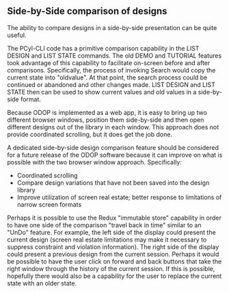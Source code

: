## Side-by-Side comparison of designs

The ability to compare designs in a side-by-side presentation can be quite useful.   

The PCyl-CLI code has a primitive comparison capability in the LIST DESIGN and LIST STATE commands.
The old DEMO and TUTORIAL features took advantage of this capability to facilitate on-screen before and after comparisons.
Specifically, the process of invoking Search would copy the current state into "oldvalue".
At that point, the search process could be continued or abandoned and other changes made.
LIST DESIGN and LIST STATE then can be used to show current values and old values in a side-by-side format.

Because ODOP is implemented as a web app, it is easy to bring up two different browser windows, position them side-by-side
and then open different designs out of the library in each window.
This approach does not provide coordinated scrolling, but it does get the job done.

A dedicated side-by-side design comparison feature should be considered for a future release of the ODOP software
because it can improve on what is possible with the two browser window approach. 
Specifically:
* Coordinated scrolling
* Compare design variations that have not been saved into the design library 
* Improve utilization of screen real estate; better response to limitations of narrow screen formats

Perhaps it is possible to use the Redux "immutable store" capability in order to have one side of the comparison
"travel back in time" similar to an "UnDo" feature. 
For example, the left side of the display could present the current design 
(screen real estate limitations may make it necessary to suppress constraint and violation information).
The right side of the display could present a previous design from the current session.
Perhaps it would be possible to have the user click on forward and back buttons that take the right window
through the history of the current session.
If this is possible, hopefully there would also be a capability for the user to replace the current state with an older state.

 